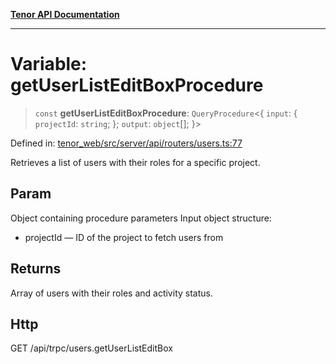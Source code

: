 [**Tenor API Documentation**](../../README.md)

***

# Variable: getUserListEditBoxProcedure

> `const` **getUserListEditBoxProcedure**: `QueryProcedure`\<\{ `input`: \{ `projectId`: `string`; \}; `output`: `object`[]; \}\>

Defined in: [tenor\_web/src/server/api/routers/users.ts:77](https://github.com/Apantli/Tenor/blob/551fcec623199ab0ac9668d926e7d67c9012d18e/tenor_web/src/server/api/routers/users.ts#L77)

Retrieves a list of users with their roles for a specific project.

## Param

Object containing procedure parameters
Input object structure:
- projectId — ID of the project to fetch users from

## Returns

Array of users with their roles and activity status.

## Http

GET /api/trpc/users.getUserListEditBox
